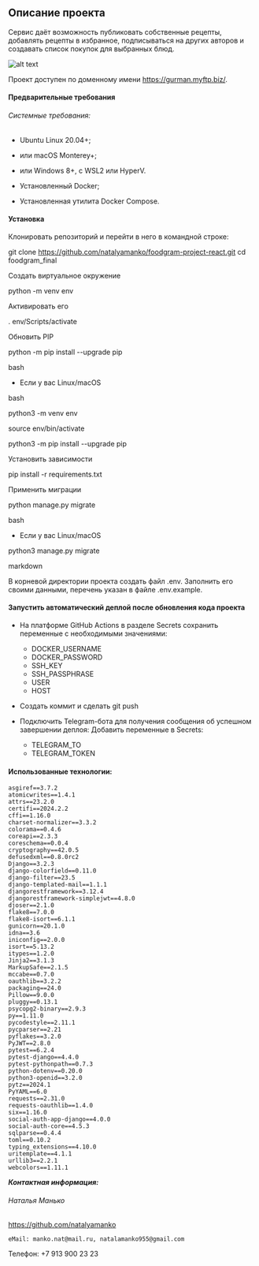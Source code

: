 ## Описание проекта
Сервис даёт возможность публиковать собственные рецепты, добавлять рецепты в избранное, 
подписываться на других авторов и создавать список покупок для выбранных блюд.

![alt text](https://avatars.mds.yandex.net/i?id=2b5af00556aba4a0bb06a3ca5885c16e-5236455-images-thumbs&n=13)


Проект доступен по доменному имени https://gurman.myftp.biz/.

#### Предварительные требования 

###### Системные требования:
- Ubuntu Linux 20.04+;
- или macOS Monterey+;
- или Windows 8+, с WSL2 или HyperV.

- Установленный Docker;
- Установленная утилита Docker Compose.

#### Установка
Клонировать репозиторий и перейти в него в командной строке:

git clone https://github.com/natalyamanko/foodgram-project-react.git
cd foodgram_final

Создать виртуальное окружение

python -m venv env

Активировать его

. env/Scripts/activate

Обновить PIP

python -m pip install --upgrade pip

bash


* Если у вас Linux/macOS

bash

 python3 -m venv env

 source env/bin/activate

 python3 -m pip install --upgrade pip

Установить зависимости

pip install -r requirements.txt

Применить миграции

python manage.py migrate

bash

* Если у вас Linux/macOS

 python3 manage.py migrate

markdown

В корневой директории проекта создать файл .env. Заполнить его своими данными, перечень указан в файле .env.example.


#### Запустить автоматический деплой после обновления кода проекта

* На платформе GitHub Actions в разделе Secrets сохранить переменные с необходимыми значениями:
   - DOCKER_USERNAME
   - DOCKER_PASSWORD
   - SSH_KEY
   - SSH_PASSPHRASE
   - USER
   - HOST
   

* Создать коммит и сделать git push

* Подключить Telegram-бота для получения сообщения об успешном завершении деплоя:
   Добавить переменные в Secrets:
   - TELEGRAM_TO
   - TELEGRAM_TOKEN


#### Использованные технологии:
```
asgiref==3.7.2
atomicwrites==1.4.1
attrs==23.2.0
certifi==2024.2.2
cffi==1.16.0
charset-normalizer==3.3.2
colorama==0.4.6
coreapi==2.3.3
coreschema==0.0.4
cryptography==42.0.5
defusedxml==0.8.0rc2
Django==3.2.3
django-colorfield==0.11.0
django-filter==23.5
django-templated-mail==1.1.1
djangorestframework==3.12.4
djangorestframework-simplejwt==4.8.0
djoser==2.1.0
flake8==7.0.0
flake8-isort==6.1.1
gunicorn==20.1.0
idna==3.6
iniconfig==2.0.0
isort==5.13.2
itypes==1.2.0
Jinja2==3.1.3
MarkupSafe==2.1.5
mccabe==0.7.0
oauthlib==3.2.2
packaging==24.0
Pillow==9.0.0
pluggy==0.13.1
psycopg2-binary==2.9.3
py==1.11.0
pycodestyle==2.11.1
pycparser==2.21
pyflakes==3.2.0
PyJWT==2.8.0
pytest==6.2.4
pytest-django==4.4.0
pytest-pythonpath==0.7.3
python-dotenv==0.20.0
python3-openid==3.2.0
pytz==2024.1
PyYAML==6.0
requests==2.31.0
requests-oauthlib==1.4.0
six==1.16.0
social-auth-app-django==4.0.0
social-auth-core==4.5.3
sqlparse==0.4.4
toml==0.10.2
typing_extensions==4.10.0
uritemplate==4.1.1
urllib3==2.2.1
webcolors==1.11.1
```


**_Контактная информация:_**
###### Наталья Манько
https://github.com/natalyamanko 
```
eMail: manko.nat@mail.ru, natalamanko955@gmail.com
```
Телефон: +7 913 900 23 23
```

